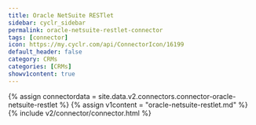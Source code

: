 ```yaml
---
title: Oracle NetSuite RESTlet
sidebar: cyclr_sidebar
permalink: oracle-netsuite-restlet-connector
tags: [connector]
icon: https://my.cyclr.com/api/ConnectorIcon/16199
default_header: false
category: CRMs
categories: [CRMs]
showv1content: true
---
```

{% assign connectordata = site.data.v2.connectors.connector-oracle-netsuite-restlet %}
{% assign v1content = "oracle-netsuite-restlet.md" %}
{% include v2/connector/connector.html %}	
